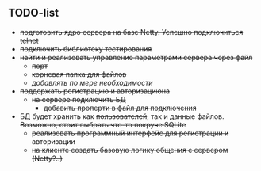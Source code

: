 TODO-list
-
* ~~подготовить ядро сервера на базе Netty. Успешно подключиться telnet~~
* ~~подключить библиотеку тестирования~~
* ~~найти и реализовать управление параметрами сервера через файл~~
  * ~~порт~~
  * ~~корневая папка для файлов~~
  * _добавлять по мере необходимости_
* ~~поддержать регистрацию и авторизациюна~~
  * ~~на сервере подключить БД~~
    * ~~добавить проперти в файл для подключения~~
* БД будет хранить как ~~пользователей~~, так и данные файлов. ~~Возможно, стоит выбрать что-то покруче SQLite~~
  * ~~реализовать программный интерфейс для регистрации и авторизации~~
  * ~~на клиенте создать базовую логику общения с сервером (Netty?..)~~
  
